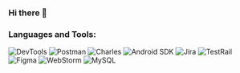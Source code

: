 ### Hi there 👋

### Languages and Tools:
![DevTools](https://img.shields.io/badge/-DevTools-090909?style=for-the-badge&logo=devtools&logoColor=47C5FB)
![Postman](https://img.shields.io/badge/-Postman-090909?style=for-the-badge&logo=postman&logoColor=D7780A)
![Charles](https://img.shields.io/badge/-Charles-090909?style=for-the-badge&logo=сharles&logoColor=F8C52C)
![Android SDK](https://img.shields.io/badge/-AndroidSDK-090909?style=for-the-badge&logo=android&logoColor=07A709)
![Jira](https://img.shields.io/badge/-Jira-090909?style=for-the-badge&logo=jira&logoColor=198FDD)
![TestRail](https://img.shields.io/badge/-TestRail-090909?style=for-the-badge&logo=testrailt&logoColor=E5D3FF)
![Figma](https://img.shields.io/badge/-Figma-090909?style=for-the-badge&logo=figma&logoColor=6296CC)
![WebStorm](https://img.shields.io/badge/-WebStorm-090909?style=for-the-badge&logo=webstorm&logoColor=6296CC)
![MySQL](https://img.shields.io/badge/-MySQL-090909?style=for-the-badge&logo=mysql&logoColor=6296CC)

<!--
**MrEnot13/MrEnot13** is a ✨ _special_ ✨ repository because its `README.md` (this file) appears on your GitHub profile.

Here are some ideas to get you started:

- 🔭 I’m currently working on ...
- 🌱 I’m currently learning ...
- 👯 I’m looking to collaborate on ...
- 🤔 I’m looking for help with ...
- 💬 Ask me about ...
- 📫 How to reach me: ...
- 😄 Pronouns: ...
- ⚡ Fun fact: ...
-->
